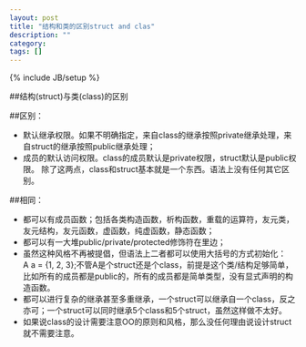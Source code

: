 ```yaml
---
layout: post
title: "结构和类的区别struct and clas"
description: ""
category: 
tags: []
---
```

{% include JB/setup %}

##结构(struct)与类(class)的区别

##区别： 

 * 默认继承权限。如果不明确指定，来自class的继承按照private继承处理，来自struct的继承按照public继承处理； 
 * 成员的默认访问权限。class的成员默认是private权限，struct默认是public权限。 
除了这两点，class和struct基本就是一个东西。语法上没有任何其它区别。

##相同：

 * 都可以有成员函数；包括各类构造函数，析构函数，重载的运算符，友元类，友元结构，友元函数，虚函数，纯虚函数，静态函数； 
 * 都可以有一大堆public/private/protected修饰符在里边； 
 * 虽然这种风格不再被提倡，但语法上二者都可以使用大括号的方式初始化：A a = {1, 2, 3};不管A是个struct还是个class，前提是这个类/结构足够简单，比如所有的成员都是public的，所有的成员都是简单类型，没有显式声明的构造函数。 
 * 都可以进行复杂的继承甚至多重继承，一个struct可以继承自一个class，反之亦可；一个struct可以同时继承5个class和5个struct，虽然这样做不太好。 
 * 如果说class的设计需要注意OO的原则和风格，那么没任何理由说设计struct就不需要注意。